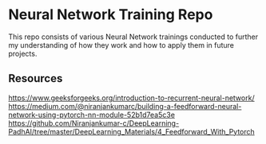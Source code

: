 # Neural Network Training Repo

This repo consists of various Neural Network trainings conducted to further my understanding of how they work and how to apply them in future projects.

## Resources

https://www.geeksforgeeks.org/introduction-to-recurrent-neural-network/
https://medium.com/@niranjankumarc/building-a-feedforward-neural-network-using-pytorch-nn-module-52b1d7ea5c3e
https://github.com/Niranjankumar-c/DeepLearning-PadhAI/tree/master/DeepLearning_Materials/4_Feedforward_With_Pytorch
